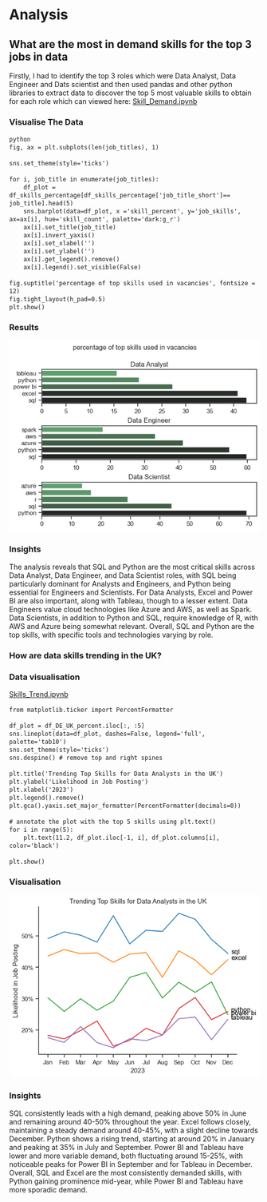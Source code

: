 # Analysis

## What are the most in demand skills for the top 3 jobs in data

Firstly, I had to identify the top 3 roles which were Data Analyst, Data Engineer and Dats scientist and then used pandas and other python libraries to extract data to discover the top 5 most valuable skills to obtain for each role which can viewed here:
[Skill_Demand.ipynb](Project\Skills_Demand.ipynb)

### Visualise The Data


```
python 
fig, ax = plt.subplots(len(job_titles), 1)

sns.set_theme(style='ticks')

for i, job_title in enumerate(job_titles):
    df_plot = df_skills_percentage[df_skills_percentage['job_title_short']== job_title].head(5)
    sns.barplot(data=df_plot, x ='skill_percent', y='job_skills', ax=ax[i], hue='skill_count', palette='dark:g_r')
    ax[i].set_title(job_title)
    ax[i].invert_yaxis()
    ax[i].set_xlabel('')
    ax[i].set_ylabel('')
    ax[i].get_legend().remove()
    ax[i].legend().set_visible(False)

fig.suptitle('percentage of top skills used in vacancies', fontsize = 12)
fig.tight_layout(h_pad=0.5)
plt.show()
```

### Results

![Top Skills for each role](Project\images\skills_demand_distribution.png)

### Insights

The analysis reveals that SQL and Python are the most critical skills across Data Analyst, Data Engineer, and Data Scientist roles, with SQL being particularly dominant for Analysts and Engineers, and Python being essential for Engineers and Scientists. For Data Analysts, Excel and Power BI are also important, along with Tableau, though to a lesser extent. Data Engineers value cloud technologies like Azure and AWS, as well as Spark. Data Scientists, in addition to Python and SQL, require knowledge of R, with AWS and Azure being somewhat relevant. Overall, SQL and Python are the top skills, with specific tools and technologies varying by role.

### How are data skills trending in the UK?

### Data visualisation

[Skills_Trend.ipynb](Project\Skills_Trend.ipynb)

```
from matplotlib.ticker import PercentFormatter

df_plot = df_DE_UK_percent.iloc[:, :5]
sns.lineplot(data=df_plot, dashes=False, legend='full', palette='tab10')
sns.set_theme(style='ticks')
sns.despine() # remove top and right spines

plt.title('Trending Top Skills for Data Analysts in the UK')
plt.ylabel('Likelihood in Job Posting')
plt.xlabel('2023')
plt.legend().remove()
plt.gca().yaxis.set_major_formatter(PercentFormatter(decimals=0))

# annotate the plot with the top 5 skills using plt.text()
for i in range(5):
    plt.text(11.2, df_plot.iloc[-1, i], df_plot.columns[i], color='black')

plt.show()
```

### Visualisation 
![SkillsTrendIntheUK](Project\images\skillstrend.png)

### Insights

 SQL consistently leads with a high demand, peaking above 50% in June and remaining around 40-50% throughout the year. Excel follows closely, maintaining a steady demand around 40-45%, with a slight decline towards December. Python shows a rising trend, starting at around 20% in January and peaking at 35% in July and September. Power BI and Tableau have lower and more variable demand, both fluctuating around 15-25%, with noticeable peaks for Power BI in September and for Tableau in December. Overall, SQL and Excel are the most consistently demanded skills, with Python gaining prominence mid-year, while Power BI and Tableau have more sporadic demand.